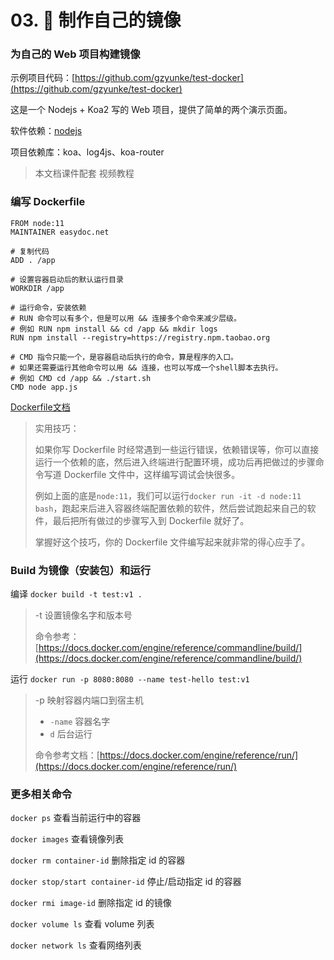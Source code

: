 # 03. 💽 制作自己的镜像

### 为自己的 Web 项目构建镜像

示例项目代码：[https://github.com/gzyunke/test-docker](https://github.com/gzyunke/test-docker)

这是一个 Nodejs + Koa2 写的 Web 项目，提供了简单的两个演示页面。

软件依赖：[nodejs](https://nodejs.org/zh-cn/)

项目依赖库：koa、log4js、koa-router

> 本文档课件配套 视频教程
> 

### 编写 Dockerfile

```
FROM node:11
MAINTAINER easydoc.net

# 复制代码
ADD . /app

# 设置容器启动后的默认运行目录
WORKDIR /app

# 运行命令，安装依赖
# RUN 命令可以有多个，但是可以用 && 连接多个命令来减少层级。
# 例如 RUN npm install && cd /app && mkdir logs
RUN npm install --registry=https://registry.npm.taobao.org

# CMD 指令只能一个，是容器启动后执行的命令，算是程序的入口。
# 如果还需要运行其他命令可以用 && 连接，也可以写成一个shell脚本去执行。
# 例如 CMD cd /app && ./start.sh
CMD node app.js
```

[Dockerfile文档](https://docs.docker.com/engine/reference/builder/#run)

> 实用技巧：
> 
> 
> 如果你写 Dockerfile 时经常遇到一些运行错误，依赖错误等，你可以直接运行一个依赖的底，然后进入终端进行配置环境，成功后再把做过的步骤命令写道 Dockerfile 文件中，这样编写调试会快很多。
> 
> 例如上面的底是`node:11`，我们可以运行`docker run -it -d node:11 bash`，跑起来后进入容器终端配置依赖的软件，然后尝试跑起来自己的软件，最后把所有做过的步骤写入到 Dockerfile 就好了。
> 
> 掌握好这个技巧，你的 Dockerfile 文件编写起来就非常的得心应手了。
> 

### Build 为镜像（安装包）和运行

编译 `docker build -t test:v1 .`

> -t 设置镜像名字和版本号
> 
> 
> 命令参考：[https://docs.docker.com/engine/reference/commandline/build/](https://docs.docker.com/engine/reference/commandline/build/)
> 

运行 `docker run -p 8080:8080 --name test-hello test:v1`

> -p 映射容器内端口到宿主机
> 
> - `-name` 容器名字
> - `d` 后台运行
> 
> 命令参考文档：[https://docs.docker.com/engine/reference/run/](https://docs.docker.com/engine/reference/run/)
> 

### 更多相关命令

`docker ps` 查看当前运行中的容器

`docker images` 查看镜像列表

`docker rm container-id` 删除指定 id 的容器

`docker stop/start container-id` 停止/启动指定 id 的容器

`docker rmi image-id` 删除指定 id 的镜像

`docker volume ls` 查看 volume 列表

`docker network ls` 查看网络列表